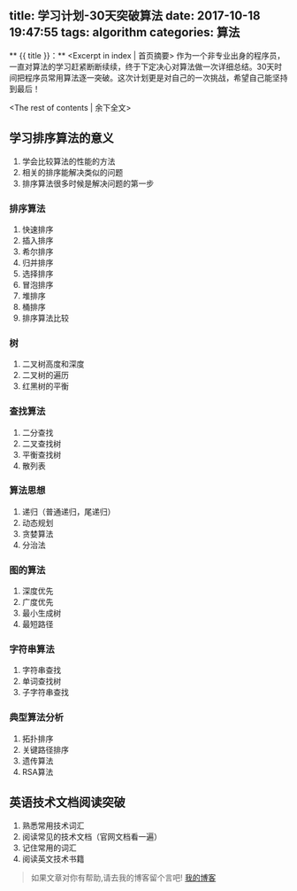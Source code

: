 title: 学习计划-30天突破算法
date: 2017-10-18 19:47:55
tags: algorithm
categories: 算法
---
** {{ title }}：** <Excerpt in index | 首页摘要>
作为一个非专业出身的程序员，一直对算法的学习赶紧断断续续，终于下定决心对算法做一次详细总结。30天时间把程序员常用算法逐一突破。这次计划更是对自己的一次挑战，希望自己能坚持到最后！
<!-- more -->
<The rest of contents | 余下全文>

## 学习排序算法的意义
1. 学会比较算法的性能的方法
2. 相关的排序能解决类似的问题
3. 排序算法很多时候是解决问题的第一步

### 排序算法
1. 快速排序
2. 插入排序
3. 希尔排序
4. 归并排序
5. 选择排序
6. 冒泡排序
7. 堆排序
8. 桶排序
9. 排序算法比较

### 树
1. 二叉树高度和深度
2. 二叉树的遍历
3. 红黑树的平衡

### 查找算法
1. 二分查找
2. 二叉查找树
3. 平衡查找树
4. 散列表

### 算法思想
1. 递归（普通递归，尾递归）
2. 动态规划
3. 贪婪算法
4. 分治法

### 图的算法
1. 深度优先
2. 广度优先
3. 最小生成树
4. 最短路径 

### 字符串算法
1. 字符串查找
2. 单词查找树
3. 子字符串查找

### 典型算法分析
1. 拓扑排序
2. 关键路径排序
3. 遗传算法
4. RSA算法


## 英语技术文档阅读突破
1. 熟悉常用技术词汇
2. 阅读常见的技术文档（官网文档看一遍）
3. 记住常用的词汇
4. 阅读英文技术书籍

> 如果文章对你有帮助,请去我的博客留个言吧! [我的博客][1]

[1]: http://geeksblog.cc
